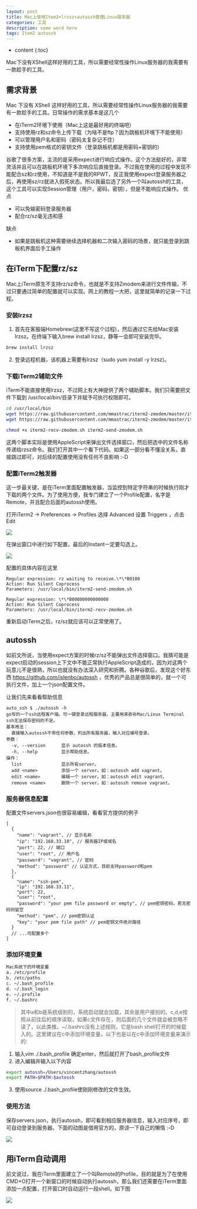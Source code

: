 ```yaml
---
layout: post
title: Mac上使用Item2+lrzsz+autossh管理Linux服务器
categories: 工具
description: some word here
tags: Item2 autossh
---
```

* content
{:toc}
<div class="postImg" style="background-image:url(https://likonion-1254082995.cos.ap-chengdu.myqcloud.com/media/img_no.gif.jpeg)"></div>
Mac下没有XShell这样好用的工具，所以需要经常性操作Linux服务器的我需要有一款趁手的工具。




## 需求背景

Mac 下没有 XShell 这样好用的工具，所以需要经常性操作Linux服务器的我需要有一款趁手的工具。日常操作的需求基本是这几个

* 在iTerm2环境下使用（Mac上这是最好用的终端吧）
* 支持使用rz和sz命令上传下载（为啥不是ftp？因为跳板机环境下不能使用）
* 可以管理用户名和密码（密码太复杂记不住）
* 支持使用pem格式的密钥文件（登录跳板机都是用密码+密钥的）

谷歌了很多方案，主流的是采用expect进行响应式操作。这个方法挺好的，非常灵活并且可以在跳板机环境下多次响应后直接登录。不过我在使用的过程中发现不能配合sz和rz使用，不知道是不是我的RPWT，反正我使用expect登录服务器之后，再使用sz/rz就进入假死状态。所以我最后选了另外一个叫autossh的工具，这个工具可以实现Session管理（用户，密码，密钥），但是不能响应式操作。
优点

* 可以免输密码登录服务器
* 配合rz/sz毫无违和感

缺点

* 如果是跳板机这种需要继续选择机器和二次输入密码的场景，就只能登录到跳板机界面后手工操作

## 在iTerm下配置rz/sz

Mac上iTerm原生不支持rz/sz命令，也就是不支持Zmodem来进行文件传输，不过只要通过简单的配置就可以实现。网上的教程一大把，这里就简单的记录一下过程。

### 安装lrzsz

1. 首先在客服端Homebrew(这里不写这个过程)，然后通过它先给Mac安装lrzsz。在终端下输入brew install lrzsz，静等一会即可安装完毕。
```sh
brew install lrzsz
```
2. 登录远程机器，该机器上需要有lrzsz（sudo yum install -y lrzsz)。

### 下载iTerm2辅助文件

iTerm不能直接使用lrzsz，不过网上有大神提供了两个辅助脚本。我们只需要把文件下载到 /usr/local/bin/目录下并赋予可执行权限即可。

```sh
cd /usr/local/bin
wget https://raw.githubusercontent.com/mmastrac/iterm2-zmodem/master/iterm2-send-zmodem.sh
wget https://raw.githubusercontent.com/mmastrac/iterm2-zmodem/master/iterm2-recv-zmodem.sh

chmod +x iterm2-recv-zmodem.sh iterm2-send-zmodem.sh
```

这两个脚本实际是使用AppleScript来弹出文件选择窗口，然后把选中的文件名称传递给rzsz命令。我们打开其中一个看下代码。如果这一部分看不懂没关系，直接跳过即可，对后续的配置使用没有任何不良影响 :-D

### 配置iTerm2触发器

这一步最关键，是在iTerm里面配置触发器，当监控到特定字符串的时候执行刚才下载的两个文件。为了使用方便，我专门建立了一个Profile配置，名字是Remote，并且配合后面的autossh使用。

打开iTerm2 -> Preferences -> Profiles 选择 Advanced 设置 Triggers ，点击 Edit

![](https://likonion-1254082995.cos.ap-chengdu.myqcloud.com/media/1637d8adabcfd4bc.png)

在弹出窗口中进行如下配置，最后的Instant一定要勾选上。

![](https://likonion-1254082995.cos.ap-chengdu.myqcloud.com/media/1637d8adb3ad407e.png)

配置的具体内容在这里

```
Regular expression: rz waiting to receive.\*\*B0100
Action: Run Silent Coprocess
Parameters: /usr/local/bin/iterm2-send-zmodem.sh

Regular expression: \*\*B00000000000000
Action: Run Silent Coprocess
Parameters: /usr/local/bin/iterm2-recv-zmodem.sh
```

重新启动iTerm之后，rz/sz就应该可以正常使用了。

## autossh

如前文所说，当使用expect方案的时候rz/sz不能弹出文件选择窗口。我猜可能是expect启动的session上下文中不能正常执行AppleScript造成的，因为对这两个玩意儿不是很熟，所以也就没有办法深入研究和折腾。各种谷歌后，发现这个好东西 https://github.com/islenbo/autossh ，优秀的产品总是很简单的，就一个可执行文件，加上一个json配置文件。

让我们先来看看帮助信息

```
auto_ssh $ ./autossh -h
go写的一个ssh远程客户端。可一键登录远程服务器，主要用来弥补Mac/Linux Terminal ssh无法保存密码的不足。
基本用法：
  直接输入autossh不带任何参数，列出所有服务器，输入对应编号登录。
参数：
  -v, --version 	 显示 autossh 的版本信息。
  -h, --help    	 显示帮助信息。
操作：
  list          	 显示所有server。
  add <name>    	 添加一个 server。如：autossh add vagrant。
  edit <name>   	 编辑一个 server。如：autossh edit vagrant。
  remove <name> 	 删除一个 server。如：autossh remove vagrant。
```
### 服务器信息配置

配置文件servers.json也很容易编辑，看看官方提供的例子

```
[
  {
    "name": "vagrant", // 显示名称
    "ip": "192.168.33.10", // 服务器IP或域名
    "port": 22, // 端口
    "user": "root", // 用户名
    "password": "vagrant", // 密码
    "method": "password" // 认证方式，目前支持password和pem
  },
  {
    "name": "ssh-pem",
    "ip": "192.168.33.11",
    "port": 22,
    "user": "root",
    "password": "your pem file password or empty", // pem密钥密码，若无密码则留空
    "method": "pem", // pem密钥认证
    "key": "your pem file path" // pem密钥文件绝对路径
  }
  // ...可配置多个
]
```
### 添加环境变量

```sh
Mac系统下的环境变量
a. /etc/profile 
b. /etc/paths 
c. ~/.bash_profile 
d. ~/.bash_login 
e. ~/.profile 
f. ~/.bashrc 
```
> 其中a和b是系统级别的，系统启动就会加载，其余是用户接别的。c,d,e按照从前往后的顺序读取，如果c文件存在，则后面的几个文件就会被忽略不读了，以此类推。~/.bashrc没有上述规则，它是bash shell打开的时候载入的。这里建议在c中添加环境变量，以下也是以在c中添加环境变量来演示的:

1. 输入vim ./.bash_profile 确定enter，然后就打开了bash_profile文件
2. 进入编辑并输入以下内容
```sh
export autossh=/Users/vincentzhang/autossh
export PATH=$PATH:$autossh
```
3. 使用source ./.bash_profile使刚刚修改的文件生效。


### 使用方法

保存servers.json，执行autossh，即可看到相应服务器信息，输入对应序号，即可自动登录到服务器。下面的动图是借用官方的，原谅一下自己的懒惰 :-D

![](https://likonion-1254082995.cos.ap-chengdu.myqcloud.com/media/1637d8adb28085d6.gif)

## 用iTerm自动调用

前文说过，我在iTerm里面建立了一个叫Remote的Profile，目的就是为了在使用CMD+O打开一个新窗口的时候自动执行autossh，那么我们还需要在iTerm里面添加一点配置，打开窗口时自动运行一段shell。如下图

![](https://likonion-1254082995.cos.ap-chengdu.myqcloud.com/media/1637d8adb29f77a4.png)
